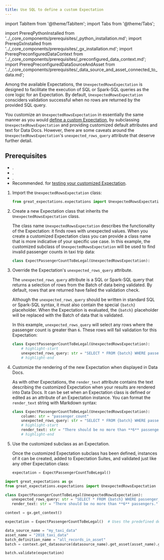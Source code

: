 ```yaml
---
title: Use SQL to define a custom Expectation
---
```

import TabItem from '@theme/TabItem';
import Tabs from '@theme/Tabs';

import PrereqPythonInstalled from '../_core_components/prerequisites/_python_installation.md';
import PrereqGxInstalled from '../_core_components/prerequisites/_gx_installation.md';
import PrereqPreconfiguredDataContext from '../_core_components/prerequisites/_preconfigured_data_context.md';
import PrereqPreconfiguredDataSourceAndAsset from '../_core_components/prerequisites/_data_source_and_asset_connected_to_data.md';

Among the available Expectations, the `UnexpectedRowsExpectation` is designed to facilitate the execution of SQL or Spark-SQL queries as the core logic for an Expectation.  By default, `UnexpectedRowsExpectation` consciders validation successful when no rows are returned by the provided SQL query.

You customize an `UnexpectedRowsExpectation` in essentially the same manner as you would [define a custom Expectation](/core/customize_expectations/define_a_custom_expectation_class.md), by subclassing `UnexpectedRowsExpectation` and providing customized default attributes and text for Data Docs. However, there are some caveats around the `UnexpectedRowsExpectation`'s `unexpected_rows_query` attribute that deserve further detail.

<!-- TODO: Do we want to discuss custom `_validate(...)` logic here, or should that be held for a future topic on building custom Expectation classes from scratch? -->

<!-- Additionally, the `UnexpectedRowsExpectation`'s use of SQL or Spark-SQL queries makes it uniquely suitable for customized validation logic.  Although the default behavior of an `UnexpectedRowsExpectation` is to treat returned rows as having failed validation, you can override this default by providing a custom `_validate(...)` method for your customized subclass of `UnexpectedRowsExpectation`. -->

<h2>Prerequisites</h2>

- <PrereqPythonInstalled/>.
- <PrereqGxInstalled/>.
- <PrereqPreconfiguredDataContext/>.
- Recommended. <PrereqPreconfiguredDataSourceAndAsset/> for [testing your customized Expectation](/core/define_expectations/test_an_expectation.md).

<Tabs>

<TabItem value="procedure" label="Procedure">

1. Import the `UnexpectedRowsExpectation` class:
 
   ```python title="Python"
   from great_expectations.expectations import UnexpectedRowsExpectation
   ```

2. Create a new Expectation class that inherits the `UnexpectedRowsExpectation` class.
  
   The class name `UnexpectedRowsExpectation` describes the functionality of the Expectation: it finds rows with unexpected values.  When you create a customized Expectation class you can provide a class name that is more indicative of your specific use case.  In this example, the customized subclass of `UnexpectedRowsExpectation` will be used to find invalid passenger counts in taxi trip data:

   ```python title="Python"
   class ExpectPassengerCountToBeLegal(UnexpectedRowsExpectation):
   ```

3. Override the Expectation's `unexpected_rows_query` attribute.

   The `unexpected_rows_query` attribute is a SQL or Spark-SQL query that returns a selection of rows from the Batch of data being validated.  By default, rows that are returned have failed the validation check.

   Although the `unexpected_rows_query` should be written in standard SQL or Spark-SQL syntax, it must also contain the special `{batch}` placeholder.  When the Expectation is evaluated, the `{batch}` placeholder will be replaced with the Batch of data that is validated.

   In this example, `unexpected_rows_query` will select any rows where the passenger count is greater than `6`.  These rows will fail validation for this Expectation:

   ```python title="Python"
   class ExpectPassengerCountToBeLegal(UnexpectedRowsExpectation):
       # highlight-start
       unexpected_rows_query: str = "SELECT * FROM {batch} WHERE passenger_count > 6"
       # highlight-end
   ```

5. Customize the rendering of the new Expectation when displayed in Data Docs.

   As with other Expectations, the `render_text` attribute contains the text describing the customized Expectation when your results are rendered into Data Docs.  It can be set when an Expectation class is defined or edited as an attribute of an Expectation instance.  You can format the `render_text` string with Markdown syntax:

   ```python title="Python"
   class ExpectPassengerCountToBeLegal(UnexpectedRowsExpectation):
       column: str = "passenger_count"
       unexpected_rows_query: str = "SELECT * FROM {batch} WHERE passenger_count > 6"
       # highlight-start
       render_text: str = "There should be no more than **6** passengers."
       # highlight-end
   ```

6. Use the customized subclass as an Expectation.

   Once the customized Expectation subclass has been defined, instances of it can be created, added to Expectation Suites, and validated just like any other Expectation class:

   ```python title="Python"
   expectation = ExpectPassengerCountToBeLegal()
   ```

</TabItem>

<TabItem value="sample_code" label="Sample code">

```python title="Python"
import great_expectations as gx
from great_expectations.expectations import UnexpectedRowsExpectation

class ExpectPassengerCountToBeLegal(UnexpectedRowsExpectation):
   unexpected_rows_query: str = "SELECT * FROM {batch} WHERE passenger_count > 6"
   render_text: str = "There should be no more than **6** passengers."

context = gx.get_context()

expectation = ExpectPassengerCountToBeLegal()  # Uses the predefined default values

data_source_name = "my_taxi_data"
asset_name = "2018_taxi_data"
batch_definition_name = "all_records_in_asset"
batch = context.get_datasource(datasource_name).get_asset(asset_name).get_batch_definition(batch_definition_name=batch_definition_name).get_batch()

batch.validate(expectation)

```

</TabItem>

</Tabs>